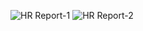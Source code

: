 ![HR Report-1](https://github.com/user-attachments/assets/b783cecc-5832-462c-8cea-7006583920a8)
![HR Report-2](https://github.com/user-attachments/assets/6ba2fb2f-df7c-4cd0-8277-81e620adf53c)
